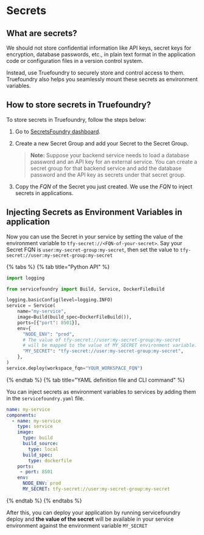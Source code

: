 # Secrets

## What are secrets?

We should not store confidential information like API keys, secret keys for encryption, database passwords, etc., in plain text format in the application code or configuration files in a version control system.

Instead, use Truefoundry to securely store and control access to them. Truefoundry also helps you seamlessly mount these secrets as environment variables.

## How to store secrets in Truefoundry?
To store secrets in Truefoundry, follow the steps below:

1. Go to [SecretsFoundry dashboard](https://app.truefoundry.com/secrets).

2. Create a new Secret Group and add your Secret to the Secret Group.
    > **Note:** Suppose your backend service needs to load a database password and an API key for an external service. You can create a secret group for that backend service and add the database password and the API key as secrets under that secret group.

3. Copy the _FQN_ of the Secret you just created. We use the _FQN_ to inject secrets in applications.

## Injecting Secrets as Environment Variables in application

Now you can use the Secret in your service by setting the value of the environment variable to `tfy-secret://<FQN-of-your-secret>`. Say your Secret FQN is `user:my-secret-group:my-secret`, then set the value to `tfy-secret://user:my-secret-group:my-secret`

{% tabs %}
{% tab title="Python API" %}

```python
import logging

from servicefoundry import Build, Service, DockerFileBuild

logging.basicConfig(level=logging.INFO)
service = Service(
    name="my-service",
    image=Build(build_spec=DockerFileBuild()),
    ports=[{"port": 8501}],
    env={
      "NODE_ENV": "prod",
      # The value of tfy-secret://user:my-secret-group:my-secret
      # will be mapped to the value of MY_SECRET environment variable.
      "MY_SECRET": "tfy-secret://user:my-secret-group:my-secret",
    },
)
service.deploy(workspace_fqn="YOUR_WORKSPACE_FQN")
```

{% endtab %}
{% tab title="YAML definition file and CLI command" %} 

You can inject secrets as environment variables to services by adding them in the `servicefoundry.yaml` file. 
```yaml
name: my-service
components:
  - name: my-service
    type: service
    image:
      type: build
      build_source:
        type: local
      build_spec:
        type: dockerfile
    ports:
     - port: 8501
    env:
      NODE_ENV: prod
      MY_SECRET: tfy-secret://user:my-secret-group:my-secret
```
{% endtab %}
{% endtabs %}

After this, you can deploy your application by running servicefoundry deploy and **the value of the secret** will be available in your service environment against the environment variable `MY_SECRET`

